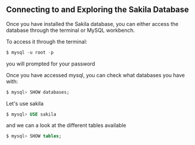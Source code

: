 ## Connecting to and Exploring the Sakila Database
Once you have installed the Sakila database, you can either access the database through the terminal or MySQL workbench.

To access it through the terminal:

```sql
$ mysql -u root -p
```

you will prompted for your password

Once you have accessed mysql, you can check what databases you have with:

```sql
$ mysql> SHOW databases;
```

Let's use sakila

```sql
$ mysql> USE sakila
```

and we can a look at the different tables available

```sql
$ mysql> SHOW tables;
```
